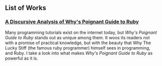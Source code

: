 ## List of Works

### [A Discursive Analysis of Why's Poignant Guide to Ruby](discursive-analysis.md)

Many programming tutorials exist on the internet today, but *Why's Poignant Guide to Ruby* stands out as unique among them. It woos its readers not with a promise of practical knowledge, but with the beauty that Why The Lucky Stiff (the famous ruby programmer) himself sees in programming, and Ruby. I take a look into what makes *Why's Poignant Guide to Ruby* as powerful as it is.